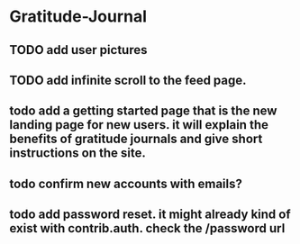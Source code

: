 # Gratitude-Journal

## TODO add user pictures

## TODO add infinite scroll to the feed page.

## todo add a getting started page that is the new landing page for new users.  it will explain the benefits of gratitude journals and give short instructions on the site.

## todo confirm new accounts with emails?

## todo add password reset.  it might already kind of exist with contrib.auth.  check the /password url